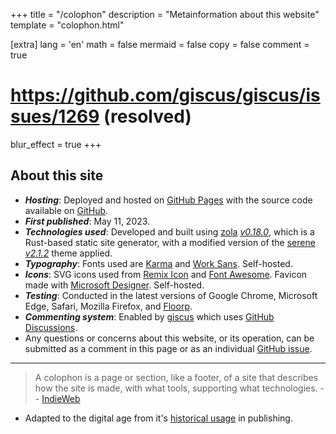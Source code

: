 +++
title = "/colophon"
description = "Metainformation about this website"
template = "colophon.html"

[extra]
lang = 'en'
math = false
mermaid = false
copy = false
comment = true         
# https://github.com/giscus/giscus/issues/1269 (resolved)
blur_effect = true
+++

## About this site

- ***Hosting***: Deployed and hosted on [GitHub Pages](https://pages.github.com/) with the source code available on [GitHub](https://github.com/Bhodrolok/Bhodrolok.github.io).
- ***First published***: May 11, 2023.
- ***Technologies used***: Developed and built using [zola](https://github.com/getzola/zola) _[v0.18.0](https://github.com/getzola/zola/releases/tag/v0.18.0)_, which is a Rust-based static site generator, with a modified version of the [serene](https://github.com/isunjn/serene) _[v2.1.2](https://github.com/isunjn/serene/releases/tag/v2.1.2)_ theme applied.
- ***Typography***: Fonts used are [Karma](https://fonts.google.com/specimen/Karma) and [Work Sans](https://fonts.google.com/specimen/Work+Sans). Self-hosted.
- ***Icons***: SVG icons used from [Remix Icon](https://remixicon.com) and [Font Awesome](https://fontawesome.com). Favicon made with [Microsoft Designer](https://designer.microsoft.com). Self-hosted.
- ***Testing***: Conducted in the latest versions of Google Chrome, Microsoft Edge, Safari, Mozilla Firefox, and [Floorp](https://github.com/Floorp-Projects/Floorp). 
- ***Commenting system***: Enabled by [giscus](https://giscus.app) which uses [GitHub Discussions](https://github.com/features/discussions).
- Any questions or concerns about this website, or its operation, can be submitted as a comment in this page or as an individual [GitHub issue](https://github.com/Bhodrolok/Bhodrolok.github.io/issues). 
  
---
> A colophon is a page or section, like a footer, of a site that describes how the site is made, with what tools, supporting what technologies. -- [IndieWeb](https://indieweb.org/colophon)
- Adapted to the digital age from it's [historical usage](https://en.wikipedia.org/wiki/Colophon_(publishing)) in publishing.
